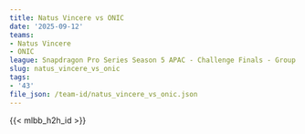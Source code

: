 ```yaml
---
title: Natus Vincere vs ONIC
date: '2025-09-12'
teams:
- Natus Vincere
- ONIC
league: Snapdragon Pro Series Season 5 APAC - Challenge Finals - Group Stage
slug: natus_vincere_vs_onic
tags:
- '43'
file_json: /team-id/natus_vincere_vs_onic.json
---
```


{{< mlbb_h2h_id >}}
